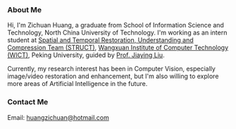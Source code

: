 ### About Me

Hi, I'm Zichuan Huang, a graduate from School of Information Science and Technology, North China University of Technology. I'm working as an intern student at [Spatial and Temporal Restoration, Understanding and Compression Team (STRUCT)](http://39.96.165.147/struct.html), [Wangxuan Institute of Computer Technology (WICT)](https://www.icst.pku.edu.cn), Peking University, guided by [Prof. Jiaying Liu](http://39.96.165.147/people/liujiaying.html). 

Currently, my research interest has been in Computer Vision, especially image/video restoration and enhancement, but I'm also willing to explore more areas of Artificial Intelligence in the future.


### Contact Me
Email: huangzichuan@hotmail.com


<!--
**HuangZichuan/huangzichuan** is a ✨ _special_ ✨ repository because its `README.md` (this file) appears on your GitHub profile.

Here are some ideas to get you started:

- 🔭 I’m currently working on ...
- 🌱 I’m currently learning ...
- 👯 I’m looking to collaborate on ...
- 🤔 I’m looking for help with ...
- 💬 Ask me about ...
- 📫 How to reach me: ...
- 😄 Pronouns: ...
- ⚡ Fun fact: ...
-->
